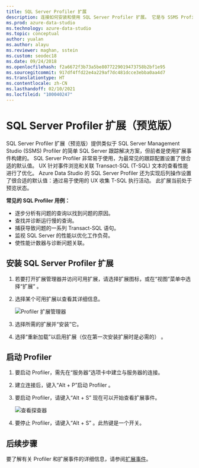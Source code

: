 ```yaml
---
title: SQL Server Profiler 扩展
description: 连接如何安装和使用 SQL Server Profiler 扩展。 它是与 SSMS Profiler 类似的易用 SQL Server 跟踪解决方案。
ms.prod: azure-data-studio
ms.technology: azure-data-studio
ms.topic: conceptual
author: yualan
ms.author: alayu
ms.reviewer: maghan, sstein
ms.custom: seodec18
ms.date: 09/24/2018
ms.openlocfilehash: f2a6672f3b73a5be8077229019473758b2bf1e95
ms.sourcegitcommit: 917df4ffd22e4a229af7dc481dcce3ebba0aa4d7
ms.translationtype: HT
ms.contentlocale: zh-CN
ms.lasthandoff: 02/10/2021
ms.locfileid: "100040247"
---
```

# <a name="sql-server-profiler-extension-preview"></a>SQL Server Profiler 扩展（预览版）

SQL Server Profiler 扩展（预览版）提供类似于 SQL Server Management Studio (SSMS) Profiler 的简单 SQL Server 跟踪解决方案，但前者是使用扩展事件构建的。 SQL Server Profiler 非常易于使用，为最常见的跟踪配置设置了很合适的默认值。 UX 针对事件浏览和关联 Transact-SQL (T-SQL) 文本的查看性能进行了优化。 Azure Data Studio 的 SQL Server Profiler 还为实现后列操作设置了很合适的默认值：通过易于使用的 UX 收集 T-SQL 执行活动。 此扩展当前处于预览状态。

**常见的 SQL Profiler 用例：**

- 逐步分析有问题的查询以找到问题的原因。
- 查找并诊断运行慢的查询。
- 捕获导致问题的一系列 Transact-SQL 语句。
- 监视 SQL Server 的性能以优化工作负荷。
- 使性能计数器与诊断问题关联。

## <a name="install-the-sql-server-profiler-extension"></a>安装 SQL Server Profiler 扩展

1. 若要打开扩展管理器并访问可用扩展，请选择扩展图标，或在“视图”菜单中选择“扩展”   。
2. 选择某个可用扩展以查看其详细信息。

    ![Profiler 扩展管理器](media/sql-server-profiler-extension/profiler-extension.png)

3. 选择所需的扩展并“安装”它。
4. 选择“重新加载”以启用扩展（仅在第一次安装扩展时是必需的）  。

## <a name="start-profiler"></a>启动 Profiler

1. 要启动 Profiler，需先在“服务器”选项卡中建立与服务器的连接。
2. 建立连接后，键入“Alt + P”启动 Profiler  。
3. 要启动 Profiler，请键入“Alt + S”  现在可以开始查看扩展事件。

    ![查看探查器](media/sql-server-profiler-extension/view-profiler.png)

4. 要停止 Profiler，请键入“Alt + S”  。此热键是一个开关。

## <a name="next-steps"></a>后续步骤

要了解有关 Profiler 和扩展事件的详细信息，请参阅[扩展事件](../../relational-databases/extended-events/extended-events.md)。